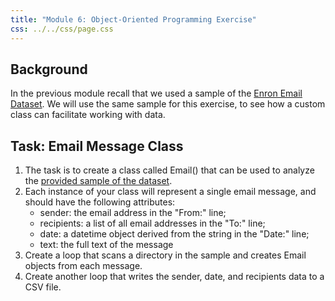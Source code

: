 ```yaml
---
title: "Module 6: Object-Oriented Programming Exercise"
css: ../../css/page.css
---
```


## Background

In the previous module recall that we used a sample of the [Enron Email Dataset](https://www.cs.cmu.edu/~./enron/). We will use the same sample for this exercise, to see how a custom class can facilitate working with data.

## Task: Email Message Class

1. The task is to create a class called Email() that can be used to analyze the  [provided sample of the dataset](../module05/enron-sample.zip).
2. Each instance of your class will represent a single email message, and should have the following attributes:
    - sender: the email address in the "From:" line;
    - recipients: a list of all email addresses in the "To:" line;
    - date: a datetime object derived from the string in the "Date:" line;
    - text: the full text of the message
3. Create a loop that scans a directory in the sample and creates Email objects from each message.
4. Create another loop that writes the sender, date, and recipients data to a CSV file.
